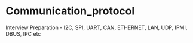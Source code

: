 # Communication_protocol
Interview Preparation - I2C, SPI, UART, CAN, ETHERNET, LAN, UDP, IPMI, DBUS, IPC etc
